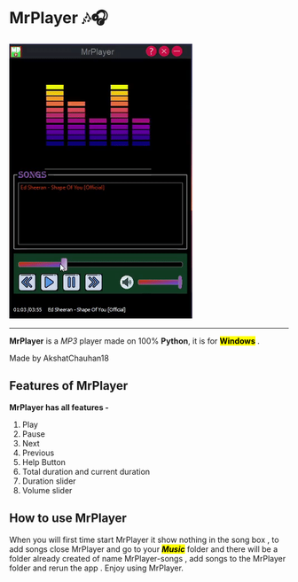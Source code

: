 # MrPlayer 🎶🎧

![GIF](overview/mrplayergif.gif "GIF")

---
**MrPlayer** is a _MP3_ player made on 100% **Python**, it is for <mark>**Windows**</mark> .

Made by AkshatChauhan18
## Features of MrPlayer

**MrPlayer has all features -**

1. Play
2. Pause
3. Next
4. Previous
5. Help Button
6. Total duration and current duration
7. Duration slider
8. Volume slider

## How to use MrPlayer

When you will first time start MrPlayer it show nothing in the song box ,
to add songs close MrPlayer and go to your <mark>***Music***</mark> folder
and there will be a folder already created of name MrPlayer-songs , add songs
to the MrPlayer folder and rerun the app . Enjoy using MrPlayer. 






